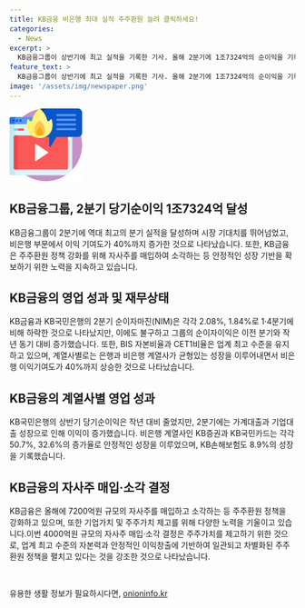 ```yaml
---
title: KB금융 비은행 최대 실적 주주환원 늘려 클릭하세요!
categories:
  - News
excerpt: >
  KB금융그룹이 상반기에 최고 실적을 기록한 기사. 올해 2분기에 1조7324억의 순이익을 기록하며 역대 최고의 분기 실적을 달성했다. 비은행 부문의 이익 기여도가 40%로 치솟았고, 주주환원을 강화하기 위해 4000억 원의 자사주를 매입하고 소각하는 등 안정적인 이익체력을 확보하고자 했다. 이와 더불어 KB금융과 KB국민은행의 수익성이 하락했음에도 불구하고 전체 순이자이익은 지속적으로 증가했으며, 자본 비율 및 보통주 자본비율도 업계 최고 수준을 유지했다. 계열사들도 균형있는 성장을 이루며 이익을 창출했다.
feature_text: >
  KB금융그룹이 상반기에 최고 실적을 기록한 기사. 올해 2분기에 1조7324억의 순이익을 기록하며 역대 최고의 분기 실적을 달성했다. 비은행 부문의 이익 기여도가 40%로 치솟았고, 주주환원을 강화하기 위해 4000억 원의 자사주를 매입하고 소각하는 등 안정적인 이익체력을 확보하고자 했다. 이와 더불어 KB금융과 KB국민은행의 수익성이 하락했음에도 불구하고 전체 순이자이익은 지속적으로 증가했으며, 자본 비율 및 보통주 자본비율도 업계 최고 수준을 유지했다. 계열사들도 균형있는 성장을 이루며 이익을 창출했다.
image: '/assets/img/newspaper.png'
---
```


<p><img src="/assets/img/news.png" alt="rentncar 속보" /></p>

<h2 data-ke-size="size26">KB금융그룹, 2분기 당기순이익 1조7324억 달성</h2>

<p>KB금융그룹이 2분기에 역대 최고의 분기 실적을 달성하며 시장 기대치를 뛰어넘었고, 비은행 부문에서 이익 기여도가 40%까지 증가한 것으로 나타났습니다. 또한, KB금융은 주주환원 정책 강화를 위해 자사주를 매입하여 소각하는 등 안정적인 성장 기반을 확보하기 위한 노력을 지속하고 있습니다.</p>

<h2 data-ke-size="size26">KB금융의 영업 성과 및 재무상태</h2>

<p>KB금융과 KB국민은행의 2분기 순이자마진(NIM)은 각각 2.08%, 1.84%로 1·4분기에 비해 하락한 것으로 나타났지만, 이에도 불구하고 그룹의 순이자이익은 이전 분기와 작년 동기 대비 증가했습니다. 또한, BIS 자본비율과 CET1비율은 업계 최고 수준을 유지하고 있으며, 계열사별로는 은행과 비은행 계열사가 균형있는 성장을 이루어내면서 비은행 이익기여도가 40%까지 상승한 것으로 나타났습니다.</p>

<h2 data-ke-size="size26">KB금융의 계열사별 영업 성과</h2>

<p>KB국민은행의 상반기 당기순이익은 작년 대비 줄었지만, 2분기에는 가계대출과 기업대출 성장으로 인해 이익이 증가했습니다. 비은행 계열사인 KB증권과 KB국민카드는 각각 50.7%, 32.6%의 증가율로 안정적인 성장을 이루었으며, KB손해보험도 8.9%의 성장을 기록했습니다.</p>

<h2 data-ke-size="size26">KB금융의 자사주 매입·소각 결정</h2>

<p>KB금융은 올해에 7200억원 규모의 자사주를 매입하고 소각하는 등 주주환원 정책을 강화하고 있으며, 또한 기업가치 및 주주가치 제고를 위해 다양한 노력을 기울이고 있습니다.이번 4000억원 규모의 자사주 매입·소각 결정은 주주가치를 제고하기 위한 것으로, 업계 최고 수준의 자본력과 안정적인 이익창출에 기반하여 일관되고 차별화된 주주환원 정책을 펼치고 있다는 것을 강조한 것으로 나타났습니다. </p>

<p data-ke-size="size16">&nbsp;</p>
유용한 생활 정보가 필요하시다면, <a href="https://onioninfo.kr" rel="dofollow">onioninfo.kr</a>


